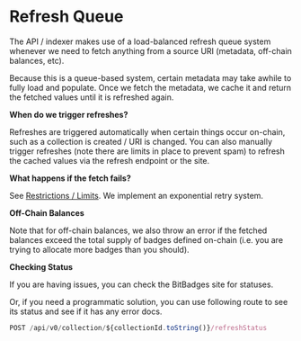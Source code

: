 # Refresh Queue

The API / indexer makes use of a load-balanced refresh queue system whenever we need to fetch anything from a source URI (metadata, off-chain balances, etc).

Because this is a queue-based system, certain metadata may take awhile to fully load and populate. Once we fetch the metadata, we cache it and return the fetched values until it is refreshed again.

**When do we trigger refreshes?**

Refreshes are triggered automatically when certain things occur on-chain, such as a collection is created / URI is changed. You can also manually trigger refreshes (note there are limits in place to prevent spam) to refresh the cached values via the refresh endpoint or the site.

**What happens if the fetch fails?**

See [Restrictions / Limits](../limits-restrictions.md). We implement an exponential retry system.

**Off-Chain Balances**

Note that for off-chain balances, we also throw an error if the fetched balances exceed the total supply of badges defined on-chain (i.e. you are trying to allocate more badges than you should).

**Checking Status**

If you are having issues, you can check the BitBadges site for statuses.

Or, if you need a programmatic solution, you can use following route to see its status and see if it has any error docs.

```typescript
POST /api/v0/collection/${collectionId.toString()}/refreshStatus
```

